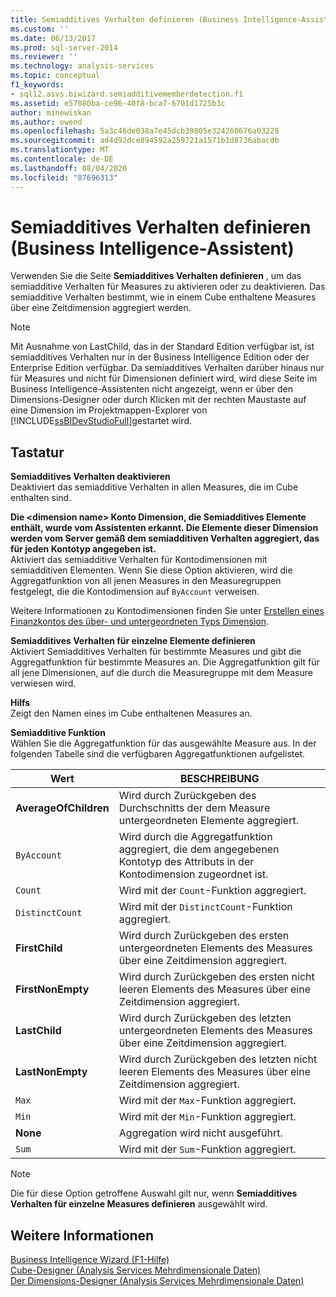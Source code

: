 ```yaml
---
title: Semiadditives Verhalten definieren (Business Intelligence-Assistent) | Microsoft-Dokumentation
ms.custom: ''
ms.date: 06/13/2017
ms.prod: sql-server-2014
ms.reviewer: ''
ms.technology: analysis-services
ms.topic: conceptual
f1_keywords:
- sql12.asvs.biwizard.semiadditivememberdetection.f1
ms.assetid: e57080ba-ce96-40f8-bca7-6701d1725b3c
author: minewiskan
ms.author: owend
ms.openlocfilehash: 5a3c46de038a7e45dcb39805e324260676a03228
ms.sourcegitcommit: ad4d92dce894592a259721a1571b1d8736abacdb
ms.translationtype: MT
ms.contentlocale: de-DE
ms.lasthandoff: 08/04/2020
ms.locfileid: "87696313"
---
```

# <a name="define-semiadditive-behavior-business-intelligence-wizard"></a>Semiadditives Verhalten definieren (Business Intelligence-Assistent)
  Verwenden Sie die Seite **Semiadditives Verhalten definieren** , um das semiadditive Verhalten für Measures zu aktivieren oder zu deaktivieren. Das semiadditive Verhalten bestimmt, wie in einem Cube enthaltene Measures über eine Zeitdimension aggregiert werden.  
  
> [!NOTE]  
>  Mit Ausnahme von LastChild, das in der Standard Edition verfügbar ist, ist semiadditives Verhalten nur in der Business Intelligence Edition oder der Enterprise Edition verfügbar. Da semiadditives Verhalten darüber hinaus nur für Measures und nicht für Dimensionen definiert wird, wird diese Seite im Business Intelligence-Assistenten nicht angezeigt, wenn er über den Dimensions-Designer oder durch Klicken mit der rechten Maustaste auf eine Dimension im Projektmappen-Explorer von [!INCLUDE[ssBIDevStudioFull](../includes/ssbidevstudiofull-md.md)]gestartet wird.  
  
## <a name="options"></a>Tastatur  
 **Semiadditives Verhalten deaktivieren**  
 Deaktiviert das semiadditive Verhalten in allen Measures, die im Cube enthalten sind.  
  
 **Die \<dimension name> Konto Dimension, die Semiadditives Elemente enthält, wurde vom Assistenten erkannt. Die Elemente dieser Dimension werden vom Server gemäß dem semiadditiven Verhalten aggregiert, das für jeden Kontotyp angegeben ist.**  
 Aktiviert das semiadditive Verhalten für Kontodimensionen mit semiadditiven Elementen. Wenn Sie diese Option aktivieren, wird die Aggregatfunktion von all jenen Measures in den Measuregruppen festgelegt, die die Kontodimension auf `ByAccount` verweisen.  
  
 Weitere Informationen zu Kontodimensionen finden Sie unter [Erstellen eines Finanzkontos des über- und untergeordneten Typs Dimension](multidimensional-models/database-dimensions-finance-account-of-parent-child-type.md).  
  
 **Semiadditives Verhalten für einzelne Elemente definieren**  
 Aktiviert Semiadditives Verhalten für bestimmte Measures und gibt die Aggregatfunktion für bestimmte Measures an. Die Aggregatfunktion gilt für all jene Dimensionen, auf die durch die Measuregruppe mit dem Measure verwiesen wird.  
  
 **Hilfs**  
 Zeigt den Namen eines im Cube enthaltenen Measures an.  
  
 **Semiadditive Funktion**  
 Wählen Sie die Aggregatfunktion für das ausgewählte Measure aus. In der folgenden Tabelle sind die verfügbaren Aggregatfunktionen aufgelistet.  
  
|Wert|BESCHREIBUNG|  
|-----------|-----------------|  
|**AverageOfChildren**|Wird durch Zurückgeben des Durchschnitts der dem Measure untergeordneten Elemente aggregiert.|  
|`ByAccount`|Wird durch die Aggregatfunktion aggregiert, die dem angegebenen Kontotyp des Attributs in der Kontodimension zugeordnet ist.|  
|`Count`|Wird mit der `Count`-Funktion aggregiert.|  
|`DistinctCount`|Wird mit der `DistinctCount`-Funktion aggregiert.|  
|**FirstChild**|Wird durch Zurückgeben des ersten untergeordneten Elements des Measures über eine Zeitdimension aggregiert.|  
|**FirstNonEmpty**|Wird durch Zurückgeben des ersten nicht leeren Elements des Measures über eine Zeitdimension aggregiert.|  
|**LastChild**|Wird durch Zurückgeben des letzten untergeordneten Elements des Measures über eine Zeitdimension aggregiert.|  
|**LastNonEmpty**|Wird durch Zurückgeben des letzten nicht leeren Elements des Measures über eine Zeitdimension aggregiert.|  
|`Max`|Wird mit der `Max`-Funktion aggregiert.|  
|`Min`|Wird mit der `Min`-Funktion aggregiert.|  
|**None**|Aggregation wird nicht ausgeführt.|  
|`Sum`|Wird mit der `Sum`-Funktion aggregiert.|  
  
> [!NOTE]  
>  Die für diese Option getroffene Auswahl gilt nur, wenn **Semiadditives Verhalten für einzelne Measures definieren** ausgewählt wird.  
  
## <a name="see-also"></a>Weitere Informationen  
 [Business Intelligence Wizard (F1-Hilfe)](business-intelligence-wizard-f1-help.md)   
 [Cube-Designer &#40;Analysis Services Mehrdimensionale Daten&#41;](cube-designer-analysis-services-multidimensional-data.md)   
 [Der Dimensions-Designer &#40;Analysis Services Mehrdimensionale Daten&#41;](dimension-designer-analysis-services-multidimensional-data.md)  
  
  

